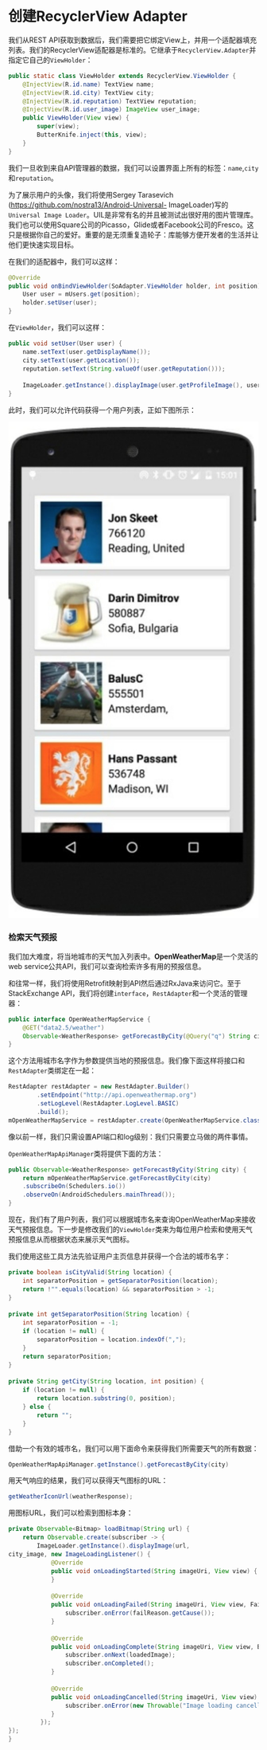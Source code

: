 # 创建RecyclerView Adapter

我们从REST API获取到数据后，我们需要把它绑定View上，并用一个适配器填充列表。我们的RecyclerView适配器是标准的。它继承于`RecyclerView.Adapter`并指定它自己的`ViewHolder`：
```java
public static class ViewHolder extends RecyclerView.ViewHolder {
    @InjectView(R.id.name) TextView name;
    @InjectView(R.id.city) TextView city;
    @InjectView(R.id.reputation) TextView reputation;
    @InjectView(R.id.user_image) ImageView user_image;
    public ViewHolder(View view) { 
        super(view);
        ButterKnife.inject(this, view); 
    }
}
```
我们一旦收到来自API管理器的数据，我们可以设置界面上所有的标签：`name`,`city`和`reputation`。

为了展示用户的头像，我们将使用Sergey Tarasevich (https://github.com/nostra13/Android-Universal- ImageLoader)写的`Universal Image Loader`。UIL是非常有名的并且被测试出很好用的图片管理库。我们也可以使用Square公司的Picasso，Glide或者Facebook公司的Fresco。这只是根据你自己的爱好。重要的是无须重复造轮子：库能够方便开发者的生活并让他们更快速实现目标。

在我们的适配器中，我们可以这样：
```java
@Override
public void onBindViewHolder(SoAdapter.ViewHolder holder, int position) {
    User user = mUsers.get(position);
    holder.setUser(user); 
}
```
在`ViewHolder`，我们可以这样：
```java
public void setUser(User user) { 
    name.setText(user.getDisplayName());
    city.setText(user.getLocation());
    reputation.setText(String.valueOf(user.getReputation()));
    
    ImageLoader.getInstance().displayImage(user.getProfileImage(), user_image);
}
```
此时，我们可以允许代码获得一个用户列表，正如下图所示：

![](chapter8_1.png)

### 检索天气预报

我们加大难度，将当地城市的天气加入列表中。**OpenWeatherMap**是一个灵活的web service公共API，我们可以查询检索许多有用的预报信息。

和往常一样，我们将使用Retrofit映射到API然后通过RxJava来访问它。至于StackExchange API，我们将创建`interface`，`RestAdapter`和一个灵活的管理器：

```java
public interface OpenWeatherMapService {
    @GET("data2.5/weather")
    Observable<WeatherResponse> getForecastByCity(@Query("q") String city);
}
```
这个方法用城市名字作为参数提供当地的预报信息。我们像下面这样将接口和`RestAdapter`类绑定在一起：
```java
RestAdapter restAdapter = new RestAdapter.Builder()
        .setEndpoint("http://api.openweathermap.org")
        .setLogLevel(RestAdapter.LogLevel.BASIC)
        .build();
mOpenWeatherMapService = restAdapter.create(OpenWeatherMapService.class);
```
像以前一样，我们只需设置API端口和log级别：我们只需要立马做的两件事情。

`OpenWeatherMapApiManager`类将提供下面的方法：
```java
public Observable<WeatherResponse> getForecastByCity(String city) {
    return mOpenWeatherMapService.getForecastByCity(city)
    .subscribeOn(Schedulers.io())
    .observeOn(AndroidSchedulers.mainThread());
}
```
现在，我们有了用户列表，我们可以根据城市名来查询OpenWeatherMap来接收天气预报信息。下一步是修改我们的`ViewHolder`类来为每位用户检索和使用天气预报信息从而根据状态来展示天气图标。

我们使用这些工具方法先验证用户主页信息并获得一个合法的城市名字：
```java
private boolean isCityValid(String location) {
    int separatorPosition = getSeparatorPosition(location);
    return !"".equals(location) && separatorPosition > -1; 
}

private int getSeparatorPosition(String location) { 
    int separatorPosition = -1;
    if (location != null) {
        separatorPosition = location.indexOf(","); 
    }
    return separatorPosition; 
}

private String getCity(String location, int position) {
    if (location != null) {
        return location.substring(0, position); 
    } else {
        return ""; 
    }
}
```
借助一个有效的城市名，我们可以用下面命令来获得我们所需要天气的所有数据：
```java
OpenWeatherMapApiManager.getInstance().getForecastByCity(city)
```
用天气响应的结果，我们可以获得天气图标的URL：
```java
getWeatherIconUrl(weatherResponse);
```
用图标URL，我们可以检索到图标本身：
```java
private Observable<Bitmap> loadBitmap(String url) {
    return Observable.create(subscriber -> {
        ImageLoader.getInstance().displayImage(url,
city_image, new ImageLoadingListener() { 
            @Override
            public void onLoadingStarted(String imageUri, View view) {
            }
            
            @Override
            public void onLoadingFailed(String imageUri, View view, FailReason failReason) {
                subscriber.onError(failReason.getCause()); 
            }
            
            @Override
            public void onLoadingComplete(String imageUri, View view, Bitmap loadedImage) {
                subscriber.onNext(loadedImage);
                subscriber.onCompleted(); 
            }
            
            @Override
            public void onLoadingCancelled(String imageUri, View view) {
                subscriber.onError(new Throwable("Image loading cancelled"));
            }
         });
});
}
```



















































